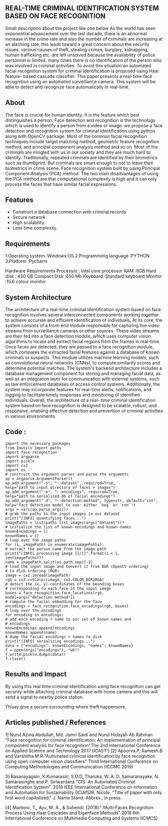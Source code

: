## REAL-TIME CRIMINAL IDENTIFICATION SYSTEM BASED ON FACE RECOGNITION
Small description about the project like one below
As the world has seen exponential advancement over the last decade, there is an abnormal 
increase in the crime rate and also the number of criminals are increasing at an alarming 
rate, this leads toward a great concern about the security issues. various causes of theft, 
stealing crimes, burglary, kidnapping, human trafficking etc. are left unsolved because the 
availability of police personnel is limited, many times there is no identification of the 
person who was involved in criminal activities. To avoid this situation an automated facial 
recognition system for criminal identification is proposed using Haar feature- based 
cascade classifier. This paper presents a real-time face recognition using an automated 
surveillance camera. This system will be able to detect and recognize
face automatically in real-time.

## About
<!--Detailed Description about the project-->
The face is crucial for human identity. It is the feature which best distinguishes a person. Face detection and 
recognition is the technology which is used to identify a person from a video or image.
we propose a face detection and recognition system for criminal identification using python along with OpenCV 
package.
Most of the common facial recognition techniques include target matching method, geometric feature recognition 
method, and principal component analysis method and so on.
Most of the criminals are mingled with us in our society and they are much hard to identify.
Traditionally, repeated criminals are identified by their biometrics such as thumbprint. But criminals are smart enough 
to not to leave their biometrics in crime scene.
Face recognition system built by using Principal Component Analysis (PCA) method. The two main disadvantages of 
using the PCA method are that computational complexity is high and it can only process the faces that have similar 
facial expressions.
## Features
<!--List the features of the project as shown below-->
- Construct a database connection with criminal records
- Secure network 
- High scalability.
- Less time complexity.

## Requirements
<!--List the requirements of the project as shown below-->
1.Operating system :Windows OS
2.Programmimg language :PYTHON
3.Platform :Pycharm

Hardware Requirements 
Processor : Intel core processor 
RAM :8GB
Hard disk : 430 GB
Compact Disk :650 Mb
Keyboard :Standard keyboard
Monitor :15.6 colour monitor

## System Architecture

<!--Embed the system architecture diagram as shown below-->

The architecture of a real-time criminal identification system based on face recognition 
involves several interconnected components working together to achieve accurate and efficient 
identification of individuals. At its core, the system consists of a front-end module responsible 
for capturing live video streams from surveillance cameras or other sources. These video 
streams are then fed into a face detection module, which uses computer vision algorithms to 
locate and extract facial regions from the frames in real-time. Once faces are detected, they are 
passed to a face recognition module, which compares the extracted facial features against a 
database of known criminals or suspects. This module utilizes machine learning models, such 
as convolutional neural networks (CNNs), to compute similarity scores and determine potential 
matches. The system's backend architecture includes a database management component for 
storing and managing facial data, as well as an integration layer for communication with 
external systems, such as law enforcement databases or access control systems. Additionally, 
the system may incorporate features for real-time alerts, notifications, and logging to facilitate 
timely responses and monitoring of identified individuals. Overall, the architecture of a real-
time criminal identification system based on face recognition is designed to be scalable, robust, 
and responsive, enabling effective detection and prevention of criminal activities in various 
environments.

## Code :
~~~
import the necessary packages
from Imutils import paths
import face recognition
import argparse
import pickle
import cv2
import os
# construct the argument parser and parse the arguments
ap = argparse.ArgumentParser()
ap.add_argument("-i", "--dataset", required=True,
help="path to input directory of faces + images")
ap.add_argument("-e", "--encodings", required=True,
help="path to serialized db of facial encodings")
ap.add_argument("-d", "--detection-method", type=str, default="cnn",
help="face detection model to use: either `hog` or `cnn`")
args = vars(ap.parse_args())
# grab the paths to the input images in our dataset
print("[INFO] quantifying faces...")
imagePaths = list(paths.list_images(args["dataset"]))
# initialize the list of known encodings and known names
knownEncodings = []
knownNames = []
# loop over the image paths
for (i, imagePath) in enumerate(imagePaths):
# extract the person name from the image path
print("[INFO] processing image {}/{}".format(i + 1,
len(imagePaths)))
name = imagePath.split(os.path.sep)[-2]
# load the input image and convert it from BGR (OpenCV ordering)
# to dlib ordering (RGB)
image = cv2.imread(imagePath)
rgb = cv2.cvtColor(image, cv2.COLOR_BGR2RGB)
# detect the (x, y)-coordinates of the bounding boxes
# corresponding to each face in the input image
boxes = face_recognition.face_locations(rgb,
model=args["detection_method"])
# compute the facial embedding for the face
encodings = face_recognition.face_encodings(rgb, boxes)
# loop over the encodings
for encoding in encodings:
# add each encoding + name to our set of known names and
# encodings
knownEncodings.append(encoding)
knownNames.append(name)
# dump the facial encodings + names to disk
print("[INFO] serializing encodings...")
data = {"encodings": knownEncodings, "names": knownNames}
f = open(args["encodings"], "wb")
f.write(pickle.dumps(data))
f.close()
~~~
## Results and Impact
<!--Give the results and impact as shown below-->
By using this real time criminal identification using face recognition can get security while attaching criminal database with home camera and this will send a signal to nearby police station.

Thisay give a secure surrounding where theft happensore.

## Articles published / References
1] Nurul Azma Abdullah, Md. Jamri Saidi and Nurul Hidayah Ab Rahman "Face recognition for criminal identification: An 
implementation of principal component analysis for face recognition"The 2nd International Conference on Applied Science and 
Technology 2017 (ICAST')
[2] Apoorva.P, Ramesh.B and Varshitha.M.R "Automated criminal identification by face recognition using open computer vision 
classifiers" Third International Conference on Computing Methodologies and Communication (ICCMC 2019)

3] Rasanayagam, K.Kumarasiri, S.D.D, Tharuka, W. A. D. Samaranayake, N. Samarasinghe and P.
 Siriwardana "CIS: An Automated Criminal Identification System". 2018 IEEE International Conference on Information and 
Automation for Sustainability (ICIAfS)R. Nicole, "Title of paper with only first word capitalized," J. Name Stand. Abbrev., in press.

[4] Mantoro, T., Ayu, M. A., & Suhendi. (2018)." Multi-Faces Recognition Process Using Haar Cascades and Eigenface Methods" 2018 
6th International Conference on Multimedia Computing and Systems (ICMCS)





